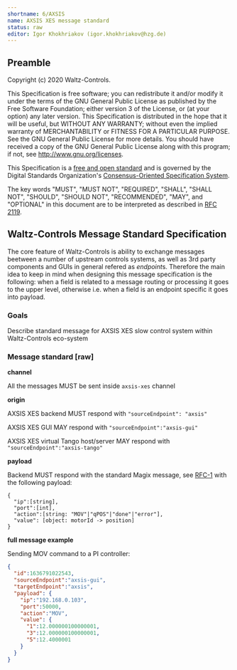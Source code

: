 ```yaml
---
shortname: 6/AXSIS
name: AXSIS XES message standard
status: raw
editor: Igor Khokhriakov (igor.khokhriakov@hzg.de)
---
```


## Preamble

Copyright (c) 2020 Waltz-Controls.

This Specification is free software; you can redistribute it and/or modify it under the terms of the GNU General Public License as published by the Free Software Foundation; either version 3 of the License, or (at your option) any later version. This Specification is distributed in the hope that it will be useful, but WITHOUT ANY WARRANTY; without even the implied warranty of MERCHANTABILITY or FITNESS FOR A PARTICULAR PURPOSE. See the GNU General Public License for more details. You should have received a copy of the GNU General Public License along with this program; if not, see <http://www.gnu.org/licenses>.

This Specification is a [free and open standard](http://www.digistan.org/open-standard:definition) and is governed by the Digital Standards Organization's [Consensus-Oriented Specification System](http://www.digistan.org/spec:1/COSS).

The key words "MUST", "MUST NOT", "REQUIRED", "SHALL", "SHALL NOT", "SHOULD", "SHOULD NOT", "RECOMMENDED", "MAY", and "OPTIONAL" in this document are to be interpreted as described in [RFC 2119](http://tools.ietf.org/html/rfc2119).

## Waltz-Controls Message Standard Specification

The core feature of Waltz-Controls is ability to exchange messages beetween a number of upstream controls systems, as well as 3rd party components and GUIs in general refered as *endpoint*s. Therefore the main idea to keep in mind when designing this message specification is the following: when a field is related to a message routing or processing it goes to the upper level, otherwise i.e. when a field is an endpoint specific it goes into payload.


### Goals

Describe standard message for AXSIS XES slow control system within Waltz-Controls eco-system

### Message standard [raw]

**channel**

All the messages MUST be sent inside `axsis-xes` channel

**origin**

AXSIS XES backend MUST respond with `"sourceEndpoint": "axsis"`

AXSIS XES GUI MAY respond with `"sourceEndpoint":"axsis-gui"`

AXSIS XES virtual Tango host/server MAY respond with `"sourceEndpoint":"axsis-tango"`

**payload**

Backend MUST respond with the standard Magix message, see [RFC-1](1) with the following payload: 

```
{
  "ip":[string],
  "port":[int],
  "action":[string: "MOV"|"qPOS"|"done"|"error"],
  "value": [object: motorId -> position]
}
```



**full message example**

Sending MOV command to a PI controller:

```json
{
  "id":1636791022543,
  "sourceEndpoint":"axsis-gui",
  "targetEndpoint":"axsis",
  "payload": {
    "ip":"192.168.0.103",
    "port":50000,
    "action":"MOV",
    "value": {
      "1":12.000000100000001,
      "3":12.000000100000001,
      "5":12.4000001
    }
  }
}
```
